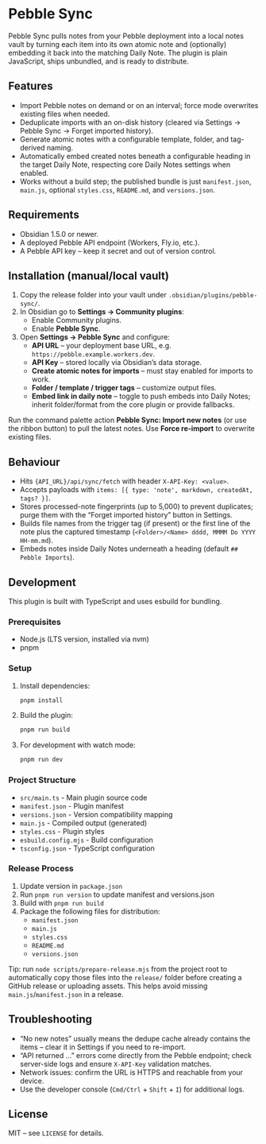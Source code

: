 # Pebble Sync

Pebble Sync pulls notes from your Pebble deployment into a local notes vault by turning each item into its own atomic note and (optionally) embedding it back into the matching Daily Note. The plugin is plain JavaScript, ships unbundled, and is ready to distribute.

## Features
- Import Pebble notes on demand or on an interval; force mode overwrites existing files when needed.
- Deduplicate imports with an on-disk history (cleared via Settings → Pebble Sync → Forget imported history).
- Generate atomic notes with a configurable template, folder, and tag-derived naming.
- Automatically embed created notes beneath a configurable heading in the target Daily Note, respecting core Daily Notes settings when enabled.
- Works without a build step; the published bundle is just `manifest.json`, `main.js`, optional `styles.css`, `README.md`, and `versions.json`.

## Requirements
- Obsidian 1.5.0 or newer.
- A deployed Pebble API endpoint (Workers, Fly.io, etc.).
- A Pebble API key – keep it secret and out of version control.

## Installation (manual/local vault)
1. Copy the release folder into your vault under `.obsidian/plugins/pebble-sync/`.
2. In Obsidian go to **Settings → Community plugins**:
   - Enable Community plugins.
   - Enable **Pebble Sync**.
3. Open **Settings → Pebble Sync** and configure:
   - **API URL** – your deployment base URL, e.g. `https://pebble.example.workers.dev`.
   - **API Key** – stored locally via Obsidian’s data storage.
   - **Create atomic notes for imports** – must stay enabled for imports to work.
   - **Folder / template / trigger tags** – customize output files.
   - **Embed link in daily note** – toggle to push embeds into Daily Notes; inherit folder/format from the core plugin or provide fallbacks.

Run the command palette action **Pebble Sync: Import new notes** (or use the ribbon button) to pull the latest notes. Use **Force re-import** to overwrite existing files.

## Behaviour
- Hits `{API_URL}/api/sync/fetch` with header `X-API-Key: <value>`.
- Accepts payloads with `items: [{ type: 'note', markdown, createdAt, tags? }]`.
- Stores processed-note fingerprints (up to 5,000) to prevent duplicates; purge them with the “Forget imported history” button in Settings.
- Builds file names from the trigger tag (if present) or the first line of the note plus the captured timestamp (`<Folder>/<Name> dddd, MMMM Do YYYY HH-mm.md`).
- Embeds notes inside Daily Notes underneath a heading (default `## Pebble Imports`).

## Development

This plugin is built with TypeScript and uses esbuild for bundling.

### Prerequisites

- Node.js (LTS version, installed via nvm)
- pnpm

### Setup

1. Install dependencies:
   ```bash
   pnpm install
   ```

2. Build the plugin:
   ```bash
   pnpm run build
   ```

3. For development with watch mode:
   ```bash
   pnpm run dev
   ```

### Project Structure

- `src/main.ts` - Main plugin source code
- `manifest.json` - Plugin manifest
- `versions.json` - Version compatibility mapping
- `main.js` - Compiled output (generated)
- `styles.css` - Plugin styles
- `esbuild.config.mjs` - Build configuration
- `tsconfig.json` - TypeScript configuration

### Release Process

1. Update version in `package.json`
2. Run `pnpm run version` to update manifest and versions.json
3. Build with `pnpm run build`
4. Package the following files for distribution:
   - `manifest.json`
   - `main.js`
   - `styles.css`
   - `README.md`
   - `versions.json`

Tip: run `node scripts/prepare-release.mjs` from the project root to automatically copy those files into the `release/` folder before creating a GitHub release or uploading assets. This helps avoid missing `main.js`/`manifest.json` in a release.

## Troubleshooting
- “No new notes” usually means the dedupe cache already contains the items – clear it in Settings if you need to re-import.
- “API returned …” errors come directly from the Pebble endpoint; check server-side logs and ensure `X-API-Key` validation matches.
- Network issues: confirm the URL is HTTPS and reachable from your device.
- Use the developer console (`Cmd/Ctrl` + `Shift` + `I`) for additional logs.

## License
MIT – see `LICENSE` for details.
